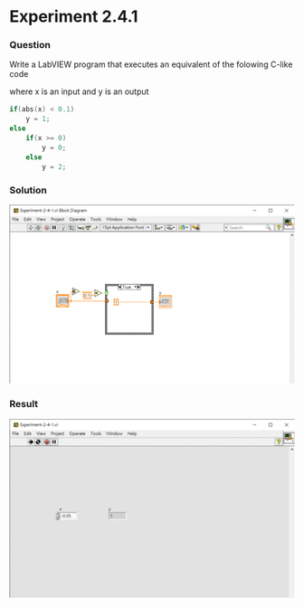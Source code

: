 # Experiment 2.4.1
### Question
Write a LabVIEW program that executes an equivalent of the folowing C-like code

where x is an input and y is an output

```C
if(abs(x) < 0.1)
    y = 1;
else
    if(x >= 0)
        y = 0;
    else
        y = 2;
```

### Solution
![Solution](https://github.com/Offliners/NTNU-ME-Automatic-Control-Lab/blob/master/Week%202/Experiment%202-4-1/Solution.gif)

### Result
![Result](https://github.com/Offliners/NTNU-ME-Automatic-Control-Lab/blob/master/Week%202/Experiment%202-4-1/Result.gif)
